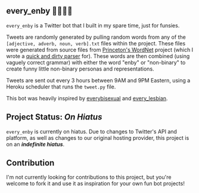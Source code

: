 ## every_enby 🖤💜🤍💛

`every_enby` is a Twitter bot that I built in my spare time, just for funsies. 

Tweets are randomly generated by pulling random words from any of the `[adjective, adverb, noun, verb].txt` files within the project. These files were generated from source files from [Princeton's WordNet](https://wordnet.princeton.edu/) project (which I wrote a [quick and dirty parser](parser.py) for). These words are then combined (using vaguely correct grammar) with either the word "enby" or "non-binary" to create funny little non-binary personas and representations. 

Tweets are sent out every 3 hours between 9AM and 9PM Eastern, using a Heroku scheduler that runs the `tweet.py` file. 

This bot was heavily inspired by [everybisexual](https://twitter.com/everybisexual) and [every_lesbian](https://twitter.com/every_lesbian). 

## Project Status: _On Hiatus_ 
`every_enby` is currently on hiatus. Due to changes to Twitter's API and platform, as well as changes to our original hosting provider, this project is on an  _**indefinite hiatus**_.  

## Contribution 

I'm not currently looking for contributions to this project, but you're welcome to fork it and use it as inspiration for your own fun bot projects! 
